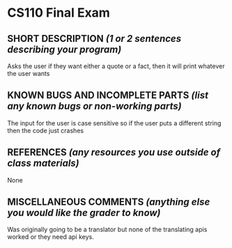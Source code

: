 # CS110 Final Exam

## SHORT DESCRIPTION *(1 or 2 sentences describing your program)*
Asks the user if they want either a quote or a fact, then it will print whatever the user wants

## KNOWN BUGS AND INCOMPLETE PARTS *(list any known bugs or non-working parts)*
The input for the user is case sensitive so if the user puts a different string then the code just crashes

## REFERENCES *(any resources you use outside of class materials)*
None

## MISCELLANEOUS COMMENTS *(anything else you would like the grader to know)*
Was originally going to be a translator but none of the translating apis worked or they need api keys.
